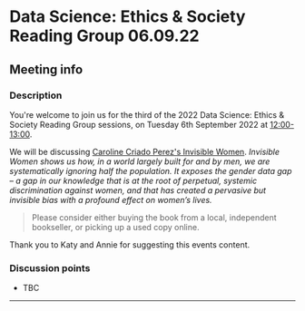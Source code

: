 # Data Science: Ethics & Society Reading Group 06.09.22
## Meeting info

### Description

You're welcome to join us for the third of the 2022 Data Science: Ethics & Society Reading Group sessions, on Tuesday  6th September 2022 at [12:00-13:00](https://www.timeanddate.com/countdown/generic?iso=20220531T12&p0=298&msg=Data+Ethics+and+Society+Reading+Group%3A+Counting%3A+How+We+Use+Numbers+to+Decide+What+Matters&ud=1&font=serif). 

We will be discussing [Caroline Criado Perez's Invisible Women]([https://www.goodreads.com/book/show/50489326-counting](https://carolinecriadoperez.com/book/invisible-women/)). _Invisible Women shows us how, in a world largely built for and by men, we are systematically ignoring half the population.  It exposes the gender data gap – a gap in our knowledge that is at the root of perpetual, systemic discrimination against women, and that has created a pervasive but invisible bias with a profound effect on women’s lives._

> Please consider either buying the book from a local, independent bookseller, or picking up a used copy online. 

Thank you to Katy and Annie for suggesting this events content.

### Discussion points

- TBC

---

<!--

## Meeting notes

### Who came
Number of people: 17

### What did we think?
Notes here!
Shall we email the author? If so, who'll send the email?

-->
